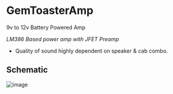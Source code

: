 # GemToasterAmp
 9v to 12v Battery Powered Amp

 _LM386 Based power amp with JFET Preamp_

 - Quality of sound highly dependent on speaker & cab combo.
 
 ## Schematic
 
 ![image](https://user-images.githubusercontent.com/97303986/219098777-c474740c-d59e-4d92-8f3e-428e28ce3c5c.png)

